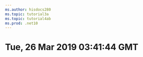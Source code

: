 ```yaml
---
ms.author: hisdocs280
ms.topic: tutorial3a
ms.topic: tutorial4ab
ms.prod: .net10
---
```

# Tue, 26 Mar 2019 03:41:44 GMT

